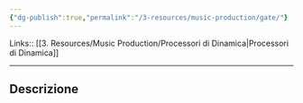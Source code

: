```yaml
---
{"dg-publish":true,"permalink":"/3-resources/music-production/gate/"}
---
```


Links:: [[3. Resources/Music Production/Processori di Dinamica\|Processori di Dinamica]]

---
## Descrizione

